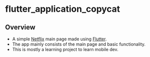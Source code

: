 # flutter_application_copycat

## Overview

- A simple [Netflix](https://play.google.com/store/apps/details?id=com.netflix.mediaclient&hl=en&gl=US&pli=1) main page made using [Flutter](https://flutter.dev/).
- The app mainly consists of the main page and basic functionality.
- This is mostly a learning project to learn mobile dev.

